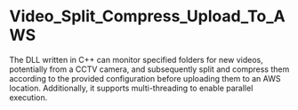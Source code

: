 # Video_Split_Compress_Upload_To_AWS
The DLL written in C++ can monitor specified folders for new videos, potentially from a CCTV camera, and subsequently split and compress them according to the provided configuration before uploading them to an AWS location. Additionally, it supports multi-threading to enable parallel execution.
